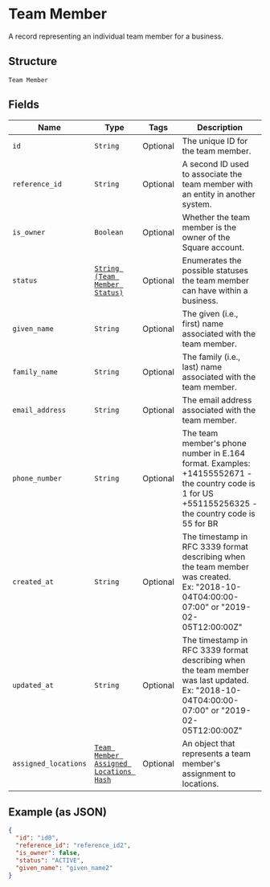 
# Team Member

A record representing an individual team member for a business.

## Structure

`Team Member`

## Fields

| Name | Type | Tags | Description |
|  --- | --- | --- | --- |
| `id` | `String` | Optional | The unique ID for the team member. |
| `reference_id` | `String` | Optional | A second ID used to associate the team member with an entity in another system. |
| `is_owner` | `Boolean` | Optional | Whether the team member is the owner of the Square account. |
| `status` | [`String (Team Member Status)`](/doc/models/team-member-status.md) | Optional | Enumerates the possible statuses the team member can have within a business. |
| `given_name` | `String` | Optional | The given (i.e., first) name associated with the team member. |
| `family_name` | `String` | Optional | The family (i.e., last) name associated with the team member. |
| `email_address` | `String` | Optional | The email address associated with the team member. |
| `phone_number` | `String` | Optional | The team member's phone number in E.164 format. Examples:<br>+14155552671 - the country code is 1 for US<br>+551155256325 - the country code is 55 for BR |
| `created_at` | `String` | Optional | The timestamp in RFC 3339 format describing when the team member was created.<br>Ex: "2018-10-04T04:00:00-07:00" or "2019-02-05T12:00:00Z" |
| `updated_at` | `String` | Optional | The timestamp in RFC 3339 format describing when the team member was last updated.<br>Ex: "2018-10-04T04:00:00-07:00" or "2019-02-05T12:00:00Z" |
| `assigned_locations` | [`Team Member Assigned Locations Hash`](/doc/models/team-member-assigned-locations.md) | Optional | An object that represents a team member's assignment to locations. |

## Example (as JSON)

```json
{
  "id": "id0",
  "reference_id": "reference_id2",
  "is_owner": false,
  "status": "ACTIVE",
  "given_name": "given_name2"
}
```

